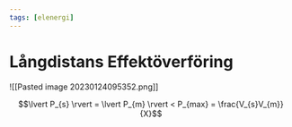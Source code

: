 ```yaml
---
tags: [elenergi]
---
```

# Långdistans Effektöverföring
![[Pasted image 20230124095352.png]]

$$\lvert P_{s} \rvert = \lvert P_{m} \rvert < P_{max} = \frac{V_{s}V_{m}}{X}$$